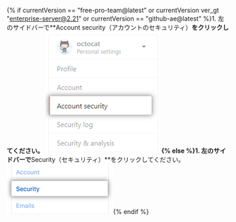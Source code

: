 {% if currentVersion == "free-pro-team@latest" or currentVersion ver_gt "enterprise-server@2.21" or currentVersion == "github-ae@latest" %}1. 左のサイドバーで**Account security（アカウントのセキュリティ）**をクリックしてください。
![ユーザアカウントのセキュリティ設定](/assets/images/help/settings/settings-sidebar-account-security.png)
{% else %}1. 左のサイドバーで**Security（セキュリティ）**をクリックしてください。
![ユーザアカウントのセキュリティ設定](/assets/images/help/settings/settings-sidebar-security.png){% endif %}
